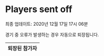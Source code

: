 # Players sent off
최종 업데이트: 2020년 12월 17일 17시 06분


경기 중 오류가 발생하는 경우 자동으로 퇴장됩니다.


| 퇴장된 참가자 |
|:---:|